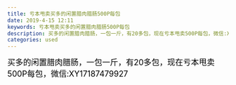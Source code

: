 ```yaml
---
title: 亏本甩卖买多的闲置腊肉腊肠500P每包
date: 2019-4-15 12:11
keywords: 亏本甩卖买多的闲置腊肉腊肠500P每包
description: 买多的闲置腊肉腊肠，一包一斤，有20多包，现在亏本甩卖500P每包，微信:XY17187479927
categories: used
---
```

<td class="t_f" id="postmessage_3502455">

<font size="4"><font color="#000000">买多的闲置腊肉腊肠，一包一斤，有20多包，现在亏本甩卖500P每包，微信:XY17187479927</font></font><br/>
</td>

